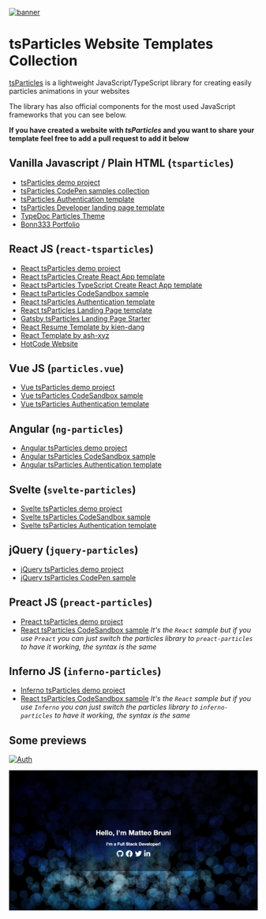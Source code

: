 [![banner](https://cdn.matteobruni.it/images/particles/banner2.png)](https://particles.matteobruni.it)

# tsParticles Website Templates Collection

[tsParticles](https://github.com/matteobruni/tsparticles) is a lightweight JavaScript/TypeScript library for creating easily particles animations in your websites

The library has also official components for the most used JavaScript frameworks that you can see below.

**If you have created a website with _tsParticles_ and you want to share your template feel free to add a pull request to add it below**

## Vanilla Javascript / Plain HTML (`tsparticles`)

- [tsParticles demo project](https://github.com/matteobruni/tsparticles/tree/master/demo/main)
- [tsParticles CodePen samples collection](https://codepen.io/collection/DPOage)
- [tsParticles Authentication template](https://github.com/tsparticles/auth-template)
- [tsParticles Developer landing page template](https://github.com/tsparticles/landing-page-template)
- [TypeDoc Particles Theme](https://github.com/tsparticles/typedoc-particles-theme)
- [Bonn333 Portfolio](https://github.com/Bonn333/personal-website)

## React JS (`react-tsparticles`)

- [React tsParticles demo project](https://github.com/matteobruni/tsparticles/tree/master/demo/react)
- [React tsParticles Create React App template](https://github.com/matteobruni/tsparticles/tree/master/templates/react)
- [React tsParticles TypeScript Create React App template](https://github.com/matteobruni/tsparticles/tree/master/templates/react-ts)
- [React tsParticles CodeSandbox sample](https://codesandbox.io/s/react-tsparticles-dw43f)
- [React tsParticles Authentication template](https://github.com/tsparticles/react-auth-template)
- [React tsParticles Landing Page template](https://github.com/tsparticles/react-landing-page-template)
- [Gatsby tsParticles Landing Page Starter](https://github.com/tsparticles/gatsby-landing-page-starter)
- [React Resume Template by kien-dang](https://github.com/kien-dang/react-resume-template)
- [React Template by ash-xyz](https://github.com/ash-xyz/webpage)
- [HotCode Website](https://github.com/gmatthewsfeuer/HotCode)

## Vue JS (`particles.vue`)

- [Vue tsParticles demo project](https://github.com/matteobruni/tsparticles/tree/master/demo/vue)
- [Vue tsParticles CodeSandbox sample](https://codesandbox.io/s/particlesvue-20-kwsl6)
- [Vue tsParticles Authentication template](https://github.com/tsparticles/vue-auth-template)

## Angular (`ng-particles`)

- [Angular tsParticles demo project](https://github.com/matteobruni/tsparticles/tree/master/demo/angular)
- [Angular tsParticles CodeSandbox sample](https://codesandbox.io/s/ng-particles-2-vfxhi)
- [Angular tsParticles Authentication template](https://github.com/tsparticles/angular-auth-template)

## Svelte (`svelte-particles`)

- [Svelte tsParticles demo project](https://github.com/matteobruni/tsparticles/tree/master/demo/svelte)
- [Svelte tsParticles CodeSandbox sample](https://codesandbox.io/s/svelte-particles-h6lb5)
- [Svelte tsParticles Authentication template](https://github.com/tsparticles/svelte-auth-template)

## jQuery (`jquery-particles`)

- [jQuery tsParticles demo project](https://github.com/matteobruni/tsparticles/tree/master/demo/jquery)
- [jQuery tsParticles CodePen sample](https://codepen.io/matteobruni/pen/dyoKePb)

## Preact JS (`preact-particles`)

- [Preact tsParticles demo project](https://github.com/matteobruni/tsparticles/tree/master/demo/preact)
- [React tsParticles CodeSandbox sample](https://codesandbox.io/s/react-tsparticles-dw43f) *It's the `React` sample but if you use `Preact` you can just switch the particles library to `preact-particles` to have it working, the syntax is the same*

## Inferno JS (`inferno-particles`)

- [Inferno tsParticles demo project](https://github.com/matteobruni/tsparticles/tree/master/demo/inferno)
- [React tsParticles CodeSandbox sample](https://codesandbox.io/s/react-tsparticles-dw43f) *It's the `React` sample but if you use `Inferno` you can just switch the particles library to `inferno-particles` to have it working, the syntax is the same*

## Some previews

[![Auth](https://raw.githubusercontent.com/tsparticles/auth-template/master/__screenshots/login.png)](https://github.com/tsparticles/auth-template)

[![Landing](https://raw.githubusercontent.com/tsparticles/landing-page-template/master/__screenshots/landing.png)](https://github.com/tsparticles/landing-page-template)

